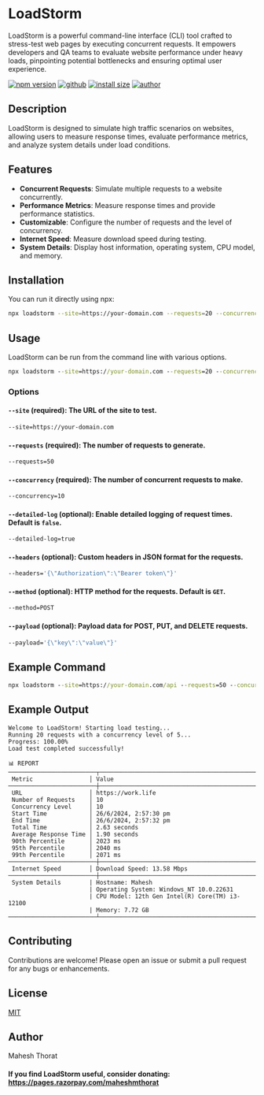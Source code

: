 # LoadStorm

LoadStorm is a powerful command-line interface (CLI) tool crafted to stress-test web pages by executing concurrent requests. It empowers developers and QA teams to evaluate website performance under heavy loads, pinpointing potential bottlenecks and ensuring optimal user experience.

[![npm version](https://img.shields.io/badge/npm-v1.0.18-blue?logo=nodedotjs&logoColor=white)](https://www.npmjs.com/package/loadstorm)
[![github](https://img.shields.io/badge/-Repository-black?logo=github)](https://github.com/maheshmthorat/loadstorm)
[![install size](https://img.shields.io/badge/install%20size-17%20kB-green?logo=files&logoColor=white)](https://www.npmjs.com/package/loadstorm)
[![author](https://img.shields.io/badge/author-Mahesh%20Thorat-purple)](https://maheshthorat.web.app/)

## Description

LoadStorm is designed to simulate high traffic scenarios on websites, allowing users to measure response times, evaluate performance metrics, and analyze system details under load conditions.

## Features

- **Concurrent Requests**: Simulate multiple requests to a website concurrently.
- **Performance Metrics**: Measure response times and provide performance statistics.
- **Customizable**: Configure the number of requests and the level of concurrency.
- **Internet Speed**: Measure download speed during testing.
- **System Details**: Display host information, operating system, CPU model, and memory.

## Installation

You can run it directly using npx:

```bash
npx loadstorm --site=https://your-domain.com --requests=20 --concurrency=5 --detailed-log=true
```

## Usage

LoadStorm can be run from the command line with various options.

```cmd
npx loadstorm --site=https://your-domain.com --requests=20 --concurrency=5 --detailed-log=true
```

### Options

#### `--site` (required): The URL of the site to test.

```bash
--site=https://your-domain.com
```

#### `--requests` (required): The number of requests to generate.

```bash
--requests=50
```

#### `--concurrency` (required): The number of concurrent requests to make.

```bash
--concurrency=10
```

#### `--detailed-log` (optional): Enable detailed logging of request times. Default is `false`.

```bash
--detailed-log=true
```

#### `--headers` (optional): Custom headers in JSON format for the requests.

```bash
--headers='{\"Authorization\":\"Bearer token\"}'
```

#### `--method` (optional): HTTP method for the requests. Default is `GET`.

```bash
--method=POST
```

#### `--payload` (optional): Payload data for POST, PUT, and DELETE requests.

```bash
--payload='{\"key\":\"value\"}'
```

## Example Command

```cmd
npx loadstorm --site=https://your-domain.com/api --requests=50 --concurrency=10 --headers="{\"Authorization\":\"Bearer token\"}" --method=POST --payload="{\"key\":\"value\"}"
```

## Example Output

```plaintext
Welcome to LoadStorm! Starting load testing...
Running 20 requests with a concurrency level of 5...
Progress: 100.00%
Load test completed successfully!

📊 REPORT
─────────────────────────┬──────────────────────────────────────────────────────
 Metric                │ Value
─────────────────────────┼──────────────────────────────────────────────────────
 URL                   │ https://work.life
 Number of Requests    │ 10
 Concurrency Level     │ 10
 Start Time            │ 26/6/2024, 2:57:30 pm
 End Time              │ 26/6/2024, 2:57:32 pm
 Total Time            │ 2.63 seconds
 Average Response Time │ 1.90 seconds
 90th Percentile       │ 2023 ms
 95th Percentile       │ 2040 ms
 99th Percentile       │ 2071 ms
─────────────────────────┼──────────────────────────────────────────────────────
 Internet Speed        │ Download Speed: 13.58 Mbps
─────────────────────────┼──────────────────────────────────────────────────────
 System Details        | Hostname: Mahesh
                       | Operating System: Windows_NT 10.0.22631
                       | CPU Model: 12th Gen Intel(R) Core(TM) i3-12100
                       | Memory: 7.72 GB
─────────────────────────┴──────────────────────────────────────────────────────
```

## Contributing

Contributions are welcome! Please open an issue or submit a pull request for any bugs or enhancements.

## License

[MIT](LICENSE)

## Author

Mahesh Thorat

#### If you find LoadStorm useful, consider donating: https://pages.razorpay.com/maheshmthorat
